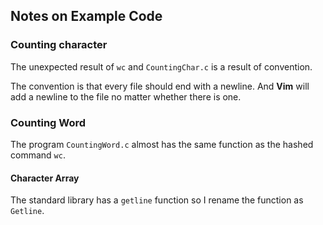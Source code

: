 ## Notes on Example Code

### Counting character

The unexpected result of `wc` and `CountingChar.c` is a result of convention.

The convention is that every file should end with a newline. And **Vim** will add a newline to the file no matter whether there is one.

### Counting Word

The program `CountingWord.c` almost has the same function as the hashed command `wc`.

#### Character Array

The standard library has a `getline` function so I rename the function as `Getline`.

